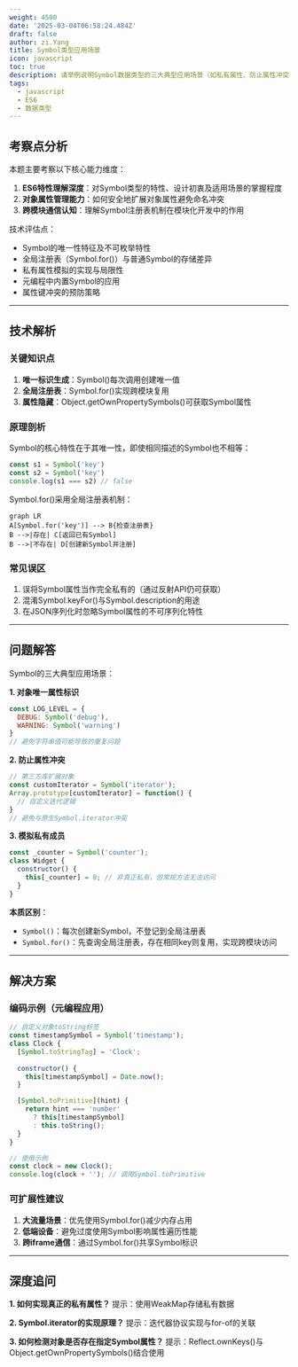 ```yaml
---
weight: 4500
date: '2025-03-04T06:58:24.484Z'
draft: false
author: zi.Yang
title: Symbol类型应用场景
icon: javascript
toc: true
description: 请举例说明Symbol数据类型的三大典型应用场景（如私有属性、防止属性冲突等），并解释Symbol.for()与Symbol()创建方式的本质区别。
tags:
  - javascript
  - ES6
  - 数据类型
---
```


## 考察点分析

本题主要考察以下核心能力维度：
1. **ES6特性理解深度**：对Symbol类型的特性、设计初衷及适用场景的掌握程度
2. **对象属性管理能力**：如何安全地扩展对象属性避免命名冲突
3. **跨模块通信认知**：理解Symbol注册表机制在模块化开发中的作用

技术评估点：
- Symbol的唯一性特征及不可枚举特性
- 全局注册表（Symbol.for()）与普通Symbol的存储差异
- 私有属性模拟的实现与局限性
- 元编程中内置Symbol的应用
- 属性键冲突的预防策略

---

## 技术解析

### 关键知识点
1. **唯一标识生成**：Symbol()每次调用创建唯一值
2. **全局注册表**：Symbol.for()实现跨模块复用
3. **属性隐藏**：Object.getOwnPropertySymbols()可获取Symbol属性

### 原理剖析
Symbol的核心特性在于其唯一性，即使相同描述的Symbol也不相等：
```javascript
const s1 = Symbol('key')
const s2 = Symbol('key')
console.log(s1 === s2) // false
```

Symbol.for()采用全局注册表机制：
```mermaid
graph LR
A[Symbol.for('key')] --> B{检查注册表}
B -->|存在| C[返回已有Symbol]
B -->|不存在| D[创建新Symbol并注册]
```

### 常见误区
1. 误将Symbol属性当作完全私有的（通过反射API仍可获取）
2. 混淆Symbol.keyFor()与Symbol.description的用途
3. 在JSON序列化时忽略Symbol属性的不可序列化特性

---

## 问题解答

Symbol的三大典型应用场景：

**1. 对象唯一属性标识**
```javascript
const LOG_LEVEL = {
  DEBUG: Symbol('debug'),
  WARNING: Symbol('warning')
}
// 避免字符串值可能导致的重复问题
```

**2. 防止属性冲突**
```javascript
// 第三方库扩展对象
const customIterator = Symbol('iterator');
Array.prototype[customIterator] = function() {
  // 自定义迭代逻辑
}
// 避免与原生Symbol.iterator冲突
```

**3. 模拟私有成员**
```javascript
const _counter = Symbol('counter');
class Widget {
  constructor() {
    this[_counter] = 0; // 非真正私有，但常规方法无法访问
  }
}
```

**本质区别**：
- `Symbol()`：每次创建新Symbol，不登记到全局注册表
- `Symbol.for()`：先查询全局注册表，存在相同key则复用，实现跨模块访问

---

## 解决方案

### 编码示例（元编程应用）
```javascript
// 自定义对象toString标签
const timestampSymbol = Symbol('timestamp');
class Clock {
  [Symbol.toStringTag] = 'Clock';
  
  constructor() {
    this[timestampSymbol] = Date.now();
  }

  [Symbol.toPrimitive](hint) {
    return hint === 'number' 
      ? this[timestampSymbol]
      : this.toString();
  }
}

// 使用示例
const clock = new Clock();
console.log(clock + ''); // 调用Symbol.toPrimitive
```

### 可扩展性建议
1. **大流量场景**：优先使用Symbol.for()减少内存占用
2. **低端设备**：避免过度使用Symbol影响属性遍历性能
3. **跨iframe通信**：通过Symbol.for()共享Symbol标识

---

## 深度追问

**1. 如何实现真正的私有属性？**
提示：使用WeakMap存储私有数据

**2. Symbol.iterator的实现原理？**
提示：迭代器协议实现与for-of的关联

**3. 如何检测对象是否存在指定Symbol属性？**
提示：Reflect.ownKeys()与Object.getOwnPropertySymbols()结合使用